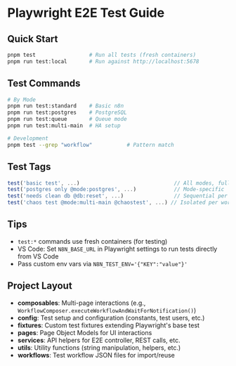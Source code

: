 # Playwright E2E Test Guide

## Quick Start
```bash
pnpm test                 # Run all tests (fresh containers)
pnpm run test:local       # Run against http://localhost:5678
```

## Test Commands
```bash
# By Mode
pnpm run test:standard    # Basic n8n
pnpm run test:postgres    # PostgreSQL
pnpm run test:queue       # Queue mode
pnpm run test:multi-main  # HA setup

# Development
pnpm test --grep "workflow"           # Pattern match
```

## Test Tags
```typescript
test('basic test', ...)                              // All modes, fully parallel
test('postgres only @mode:postgres', ...)            // Mode-specific
test('needs clean db @db:reset', ...)                // Sequential per worker
test('chaos test @mode:multi-main @chaostest', ...) // Isolated per worker
```

## Tips
- `test:*` commands use fresh containers (for testing)
- VS Code: Set `N8N_BASE_URL` in Playwright settings to run tests directly from VS Code
- Pass custom env vars via `N8N_TEST_ENV='{"KEY":"value"}'`

## Project Layout
- **composables**: Multi-page interactions (e.g., `WorkflowComposer.executeWorkflowAndWaitForNotification()`)
- **config**: Test setup and configuration (constants, test users, etc.)
- **fixtures**: Custom test fixtures extending Playwright's base test
- **pages**: Page Object Models for UI interactions
- **services**: API helpers for E2E controller, REST calls, etc.
- **utils**: Utility functions (string manipulation, helpers, etc.)
- **workflows**: Test workflow JSON files for import/reuse